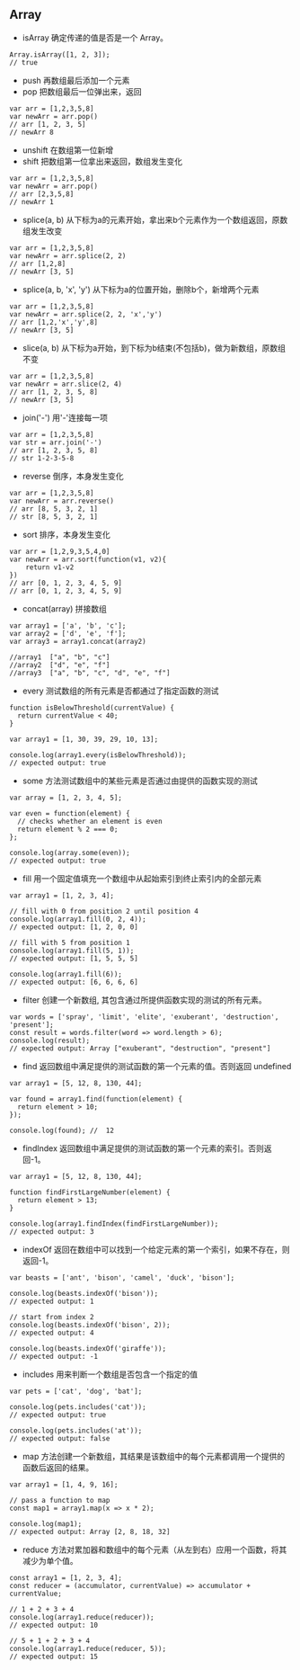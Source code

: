 ## Array
- isArray 确定传递的值是否是一个 Array。
```
Array.isArray([1, 2, 3]);  
// true
```
- push 再数组最后添加一个元素
- pop 把数组最后一位弹出来，返回
```
var arr = [1,2,3,5,8]
var newArr = arr.pop()
// arr [1, 2, 3, 5]
// newArr 8
```
- unshift 在数组第一位新增
- shift 把数组第一位拿出来返回，数组发生变化
```
var arr = [1,2,3,5,8]
var newArr = arr.pop()
// arr [2,3,5,8]
// newArr 1
```
- splice(a, b) 从下标为a的元素开始，拿出来b个元素作为一个数组返回，原数组发生改变
```
var arr = [1,2,3,5,8]
var newArr = arr.splice(2, 2)    
// arr [1,2,8]
// newArr [3, 5]
```
- splice(a, b, 'x', 'y') 从下标为a的位置开始，删除b个，新增两个元素
```
var arr = [1,2,3,5,8]
var newArr = arr.splice(2, 2, 'x','y')    
// arr [1,2,'x','y',8]
// newArr [3, 5]
```
- slice(a, b) 从下标为a开始，到下标为b结束(不包括b)，做为新数组，原数组不变
```
var arr = [1,2,3,5,8]
var newArr = arr.slice(2, 4)    
// arr [1, 2, 3, 5, 8]
// newArr [3, 5]
```
- join('-') 用'-'连接每一项
```
var arr = [1,2,3,5,8]
var str = arr.join('-')  
// arr [1, 2, 3, 5, 8]
// str 1-2-3-5-8
```
- reverse 倒序，本身发生变化
```
var arr = [1,2,3,5,8]
var newArr = arr.reverse()
// arr [8, 5, 3, 2, 1]
// str [8, 5, 3, 2, 1]
```
- sort 排序，本身发生变化
```
var arr = [1,2,9,3,5,4,0]
var newArr = arr.sort(function(v1, v2){ 
    return v1-v2
})
// arr [0, 1, 2, 3, 4, 5, 9]
// arr [0, 1, 2, 3, 4, 5, 9]
```
- concat(array)  拼接数组
```
var array1 = ['a', 'b', 'c'];
var array2 = ['d', 'e', 'f'];
var array3 = array1.concat(array2)

//array1  ["a", "b", "c"]
//array2  ["d", "e", "f"]
//array3  ["a", "b", "c", "d", "e", "f"]
```
- every 测试数组的所有元素是否都通过了指定函数的测试
```
function isBelowThreshold(currentValue) {
  return currentValue < 40;
}

var array1 = [1, 30, 39, 29, 10, 13];

console.log(array1.every(isBelowThreshold));
// expected output: true
```
- some 方法测试数组中的某些元素是否通过由提供的函数实现的测试
```
var array = [1, 2, 3, 4, 5];

var even = function(element) {
  // checks whether an element is even
  return element % 2 === 0;
};

console.log(array.some(even));
// expected output: true

```
- fill 用一个固定值填充一个数组中从起始索引到终止索引内的全部元素
```
var array1 = [1, 2, 3, 4];

// fill with 0 from position 2 until position 4
console.log(array1.fill(0, 2, 4));
// expected output: [1, 2, 0, 0]

// fill with 5 from position 1
console.log(array1.fill(5, 1));
// expected output: [1, 5, 5, 5]

console.log(array1.fill(6));
// expected output: [6, 6, 6, 6]
```
- filter 创建一个新数组, 其包含通过所提供函数实现的测试的所有元素。 
```
var words = ['spray', 'limit', 'elite', 'exuberant', 'destruction', 'present'];
const result = words.filter(word => word.length > 6);
console.log(result);
// expected output: Array ["exuberant", "destruction", "present"]
```
- find 返回数组中满足提供的测试函数的第一个元素的值。否则返回 undefined
```
var array1 = [5, 12, 8, 130, 44];

var found = array1.find(function(element) {
  return element > 10;
});

console.log(found); //  12
```
- findIndex 返回数组中满足提供的测试函数的第一个元素的索引。否则返回-1。
```
var array1 = [5, 12, 8, 130, 44];

function findFirstLargeNumber(element) {
  return element > 13;
}

console.log(array1.findIndex(findFirstLargeNumber));
// expected output: 3
```
- indexOf 返回在数组中可以找到一个给定元素的第一个索引，如果不存在，则返回-1。
```
var beasts = ['ant', 'bison', 'camel', 'duck', 'bison'];

console.log(beasts.indexOf('bison'));
// expected output: 1

// start from index 2
console.log(beasts.indexOf('bison', 2));
// expected output: 4

console.log(beasts.indexOf('giraffe'));
// expected output: -1
```
- includes 用来判断一个数组是否包含一个指定的值
```
var pets = ['cat', 'dog', 'bat'];

console.log(pets.includes('cat'));
// expected output: true

console.log(pets.includes('at'));
// expected output: false

```
- map 方法创建一个新数组，其结果是该数组中的每个元素都调用一个提供的函数后返回的结果。
```
var array1 = [1, 4, 9, 16];

// pass a function to map
const map1 = array1.map(x => x * 2);

console.log(map1);
// expected output: Array [2, 8, 18, 32]

```
- reduce 方法对累加器和数组中的每个元素（从左到右）应用一个函数，将其减少为单个值。
```
const array1 = [1, 2, 3, 4];
const reducer = (accumulator, currentValue) => accumulator + currentValue;

// 1 + 2 + 3 + 4
console.log(array1.reduce(reducer));
// expected output: 10

// 5 + 1 + 2 + 3 + 4
console.log(array1.reduce(reducer, 5));
// expected output: 15
```
